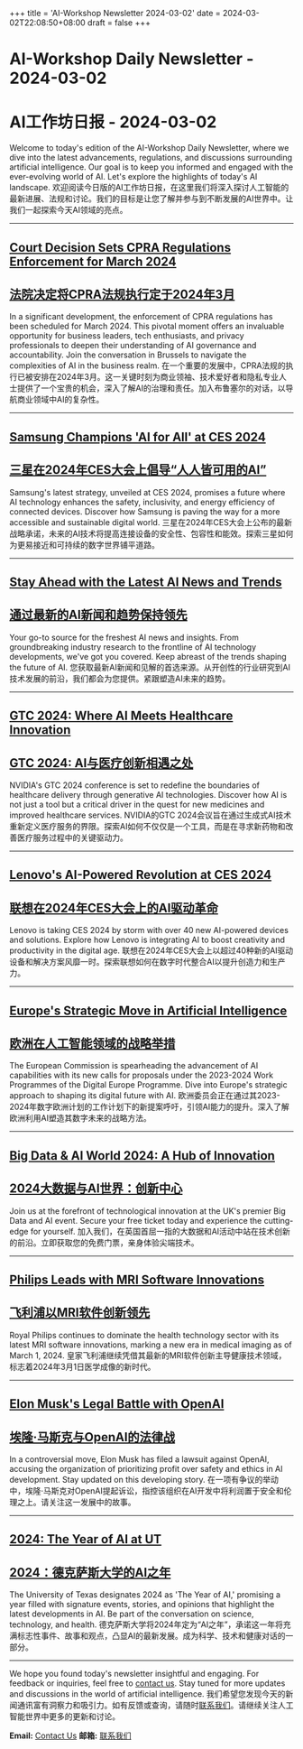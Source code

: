 +++
title = 'AI-Workshop Newsletter 2024-03-02'
date = 2024-03-02T22:08:50+08:00
draft = false
+++
# AI-Workshop Daily Newsletter - 2024-03-02
# AI工作坊日报 - 2024-03-02

Welcome to today's edition of the AI-Workshop Daily Newsletter, where we dive into the latest advancements, regulations, and discussions surrounding artificial intelligence. Our goal is to keep you informed and engaged with the ever-evolving world of AI. Let's explore the highlights of today's AI landscape.
欢迎阅读今日版的AI工作坊日报，在这里我们将深入探讨人工智能的最新进展、法规和讨论。我们的目标是让您了解并参与到不断发展的AI世界中。让我们一起探索今天AI领域的亮点。

---

## [Court Decision Sets CPRA Regulations Enforcement for March 2024](https://iapp.org/news/a/court-decision-pushes-cpra-regulations-enforcement-to-march-2024/)
## [法院决定将CPRA法规执行定于2024年3月](https://iapp.org/news/a/court-decision-pushes-cpra-regulations-enforcement-to-march-2024/)

In a significant development, the enforcement of CPRA regulations has been scheduled for March 2024. This pivotal moment offers an invaluable opportunity for business leaders, tech enthusiasts, and privacy professionals to deepen their understanding of AI governance and accountability. Join the conversation in Brussels to navigate the complexities of AI in the business realm.
在一个重要的发展中，CPRA法规的执行已被安排在2024年3月。这一关键时刻为商业领袖、技术爱好者和隐私专业人士提供了一个宝贵的机会，深入了解AI的治理和责任。加入布鲁塞尔的对话，以导航商业领域中AI的复杂性。

---

## [Samsung Champions 'AI for All' at CES 2024](https://news.samsung.com/global/samsungs-ai-for-all-vision-unveiled-at-ces-2024)
## [三星在2024年CES大会上倡导“人人皆可用的AI”](https://news.samsung.com/global/samsungs-ai-for-all-vision-unveiled-at-ces-2024)

Samsung's latest strategy, unveiled at CES 2024, promises a future where AI technology enhances the safety, inclusivity, and energy efficiency of connected devices. Discover how Samsung is paving the way for a more accessible and sustainable digital world.
三星在2024年CES大会上公布的最新战略承诺，未来的AI技术将提高连接设备的安全性、包容性和能效。探索三星如何为更易接近和可持续的数字世界铺平道路。

---

## [Stay Ahead with the Latest AI News and Trends](https://www.artificialintelligence-news.com/)
## [通过最新的AI新闻和趋势保持领先](https://www.artificialintelligence-news.com/)

Your go-to source for the freshest AI news and insights. From groundbreaking industry research to the frontline of AI technology developments, we've got you covered. Keep abreast of the trends shaping the future of AI.
您获取最新AI新闻和见解的首选来源。从开创性的行业研究到AI技术发展的前沿，我们都会为您提供。紧跟塑造AI未来的趋势。

---

## [GTC 2024: Where AI Meets Healthcare Innovation](https://www.nvidia.com/gtc/)
## [GTC 2024: AI与医疗创新相遇之处](https://www.nvidia.com/gtc/)

NVIDIA's GTC 2024 conference is set to redefine the boundaries of healthcare delivery through generative AI technologies. Discover how AI is not just a tool but a critical driver in the quest for new medicines and improved healthcare services.
NVIDIA的GTC 2024会议旨在通过生成式AI技术重新定义医疗服务的界限。探索AI如何不仅仅是一个工具，而是在寻求新药物和改善医疗服务过程中的关键驱动力。

---

## [Lenovo's AI-Powered Revolution at CES 2024](https://news.lenovo.com/pressroom/press-releases/ai-powered-creativity-productivity-devices-solutions-ces-2024/)
## [联想在2024年CES大会上的AI驱动革命](https://news.lenovo.com/pressroom/press-releases/ai-powered-creativity-productivity-devices-solutions-ces-2024/)

Lenovo is taking CES 2024 by storm with over 40 new AI-powered devices and solutions. Explore how Lenovo is integrating AI to boost creativity and productivity in the digital age.
联想在2024年CES大会上以超过40种新的AI驱动设备和解决方案风靡一时。探索联想如何在数字时代整合AI以提升创造力和生产力。

---

## [Europe's Strategic Move in Artificial Intelligence](https://digital-strategy.ec.europa.eu/en/policies/european-approach-artificial-intelligence)
## [欧洲在人工智能领域的战略举措](https://digital-strategy.ec.europa.eu/en/policies/european-approach-artificial-intelligence)

The European Commission is spearheading the advancement of AI capabilities with its new calls for proposals under the 2023-2024 Work Programmes of the Digital Europe Programme. Dive into Europe's strategic approach to shaping its digital future with AI.
欧洲委员会正在通过其2023-2024年数字欧洲计划的工作计划下的新提案呼吁，引领AI能力的提升。深入了解欧洲利用AI塑造其数字未来的战略方法。

---

## [Big Data & AI World 2024: A Hub of Innovation](https://www.bigdataworld.com/)
## [2024大数据与AI世界：创新中心](https://www.bigdataworld.com/)

Join us at the forefront of technological innovation at the UK's premier Big Data and AI event. Secure your free ticket today and experience the cutting-edge for yourself.
加入我们，在英国首屈一指的大数据和AI活动中站在技术创新的前沿。立即获取您的免费门票，亲身体验尖端技术。

---

## [Philips Leads with MRI Software Innovations](https://www.itnonline.com/)
## [飞利浦以MRI软件创新领先](https://www.itnonline.com/)

Royal Philips continues to dominate the health technology sector with its latest MRI software innovations, marking a new era in medical imaging as of March 1, 2024.
皇家飞利浦继续凭借其最新的MRI软件创新主导健康技术领域，标志着2024年3月1日医学成像的新时代。

---

## [Elon Musk's Legal Battle with OpenAI](https://www.theguardian.com/technology/artificialintelligenceai)
## [埃隆·马斯克与OpenAI的法律战](https://www.theguardian.com/technology/artificialintelligenceai)

In a controversial move, Elon Musk has filed a lawsuit against OpenAI, accusing the organization of prioritizing profit over safety and ethics in AI development. Stay updated on this developing story.
在一项有争议的举动中，埃隆·马斯克对OpenAI提起诉讼，指控该组织在AI开发中将利润置于安全和伦理之上。请关注这一发展中的故事。

---

## [2024: The Year of AI at UT](https://news.utexas.edu/2024/01/23/ut-designates-2024-the-year-of-ai/)
## [2024：德克萨斯大学的AI之年](https://news.utexas.edu/2024/01/23/ut-designates-2024-the-year-of-ai/)

The University of Texas designates 2024 as 'The Year of AI,' promising a year filled with signature events, stories, and opinions that highlight the latest developments in AI. Be part of the conversation on science, technology, and health.
德克萨斯大学将2024年定为“AI之年”，承诺这一年将充满标志性事件、故事和观点，凸显AI的最新发展。成为科学、技术和健康对话的一部分。

---

We hope you found today's newsletter insightful and engaging. For feedback or inquiries, feel free to [contact us](mailto:ai-workshop-newsletter@devctr.xyz). Stay tuned for more updates and discussions in the world of artificial intelligence.
我们希望您发现今天的新闻通讯富有洞察力和吸引力。如有反馈或查询，请随时[联系我们](mailto:ai-workshop-newsletter@devctr.xyz)。请继续关注人工智能世界中更多的更新和讨论。

**Email:** [Contact Us](mailto:ai-workshop-newsletter@devctr.xyz)
**邮箱:** [联系我们](mailto:ai-workshop-newsletter@devctr.xyz)
```